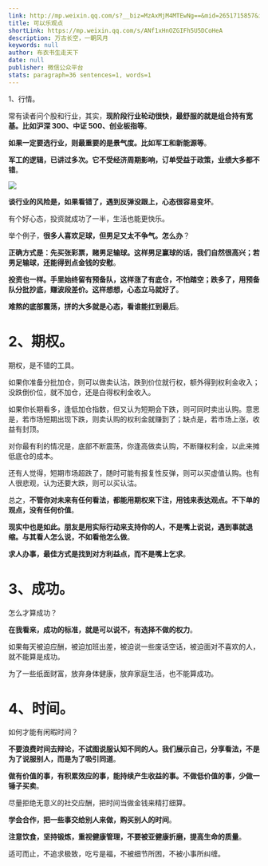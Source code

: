 ```yaml
---
link: http://mp.weixin.qq.com/s?__biz=MzAxMjM4MTEwNg==&mid=2651715857&idx=1&sn=5a6862602f1c09546aa95a3f5a192c02&chksm=804be7ccb73c6eda6e242306b4480afd8d2c28b5e36ba5b567ccc5579a47255d2c2aeb2b590c#rd
title: 可以乐观点
shortLink: https://mp.weixin.qq.com/s/ANf1xHnOZGIFh5U5DCoHeA
description: 万古长空，一朝风月
keywords: null
author: 布衣书生走天下
date: null
publisher: 微信公众平台
stats: paragraph=36 sentences=1, words=1
---
```


1、行情。

常有读者问个股和行业，其实，**现阶段行业轮动很快，最舒服的就是组合持有宽基。比如沪深 300、中证 500、创业板指等**。

**如果一定要选行业，则最重要的是景气度。比如军工和新能源等**。

**军工的逻辑，已讲过多次。它不受经济周期影响，订单受益于政策，业绩大多都不错**。

![](https://mmbiz.qpic.cn/mmbiz_png/52ldaLQ7yeRlb3pib1jKHheiauY1t7XEC3AUZAmu2jy8jPZnDgItIviaiahsDMkcvpNdtiaLEkAg1tCND41TaYBtkPQ/640?wx_fmt=png&wxfrom=5&wx_lazy=1&wx_co=1)

**谈行业的风险是，如果看错了，遇到反弹没跟上，心态很容易变坏**。

有个好心态，投资就成功了一半，生活也能更快乐。

举个例子，**很多人喜欢足球，但男足又太不争气。怎么办**？

**正确方式是：先买张彩票，赌男足输球。这样男足赢球的话，我们自然很高兴；若男足输球，还能得到点金钱的安慰**。

**投资也一样。手里始终留有预备队，这样涨了有底仓，不怕踏空；跌多了，用预备队分批抄底，赚波段差价。这样想想，心态立马就好了**。

**难熬的底部震荡，拼的大多就是心态，看谁能扛到最后**。

# 2、期权。

期权，是不错的工具。

如果你准备分批加仓，则可以做卖认沽，跌到价位就行权，额外得到权利金收入；没跌倒价位，就不加仓，还是白得权利金收入。

如果你长期看多，逢低加仓指数，但又认为短期会下跌，则可同时卖出认购。意思是，若市场短期出现下跌，则卖认购的权利金就赚到了；缺点是，若市场上涨，收益有封顶。

对你最有利的情况是，底部不断震荡，你逢高做卖认购，不断赚权利金，以此来摊低底仓的成本。

还有人觉得，短期市场超跌了，随时可能有报复性反弹，则可以买虚值认购。也有人很悲观，认为还要大跌，则可以买认沽。

总之，**不管你对未来有任何看法，都能用期权来下注，用钱来表达观点。不下单的观点，没有任何价值**。

**现实中也是如此。朋友是用实际行动来支持你的人，不是嘴上说说，遇到事就退缩。与其看人怎么说，不如看他怎么做**。

**求人办事，最佳方式是找到对方利益点，而不是嘴上乞求**。

# 3、成功。

怎么才算成功？

**在我看来，成功的标准，就是可以说不，有选择不做的权力**。

如果每天被迫应酬，被迫加班出差，被迫说一些废话空话，被迫面对不喜欢的人，就不能算是成功。

为了一些纸面财富，放弃身体健康，放弃家庭生活，也不能算成功。

# 4、时间。

如何才能有闲暇时间？

**不要浪费时间去辩论，不试图说服认知不同的人。我们展示自己，分享看法，不是为了说服别人，而是为了吸引同道**。

**做有价值的事，有积累效应的事，能持续产生收益的事。不做低价值的事，少做一锤子买卖**。

尽量拒绝无意义的社交应酬，把时间当做金钱来精打细算。

**学会合作，把一些事交给别人来做，购买别人的时间**。

**注意饮食，坚持锻炼，重视健康管理，不要被亚健康折磨，提高生命的质量**。

适可而止，不追求极致，吃亏是福，不被细节所困，不被小事所纠缠。
